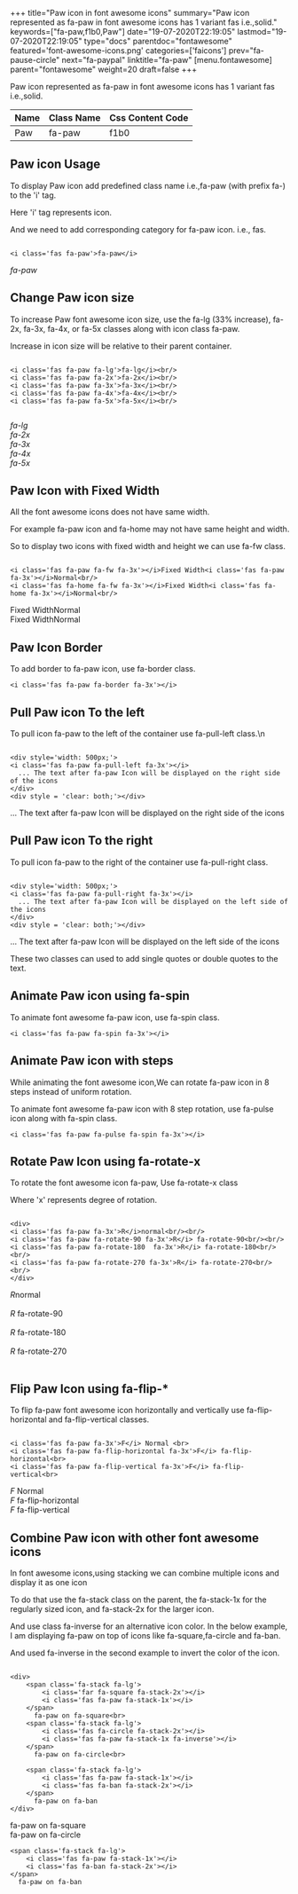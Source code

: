 +++
title="Paw icon in font awesome icons"
summary="Paw icon represented as fa-paw in font awesome icons has 1 variant fas i.e.,solid."
keywords=["fa-paw,f1b0,Paw"]
date="19-07-2020T22:19:05"
lastmod="19-07-2020T22:19:05"
type="docs"
parentdoc="fontawesome"
featured='font-awesome-icons.png'
categories=['faicons']
prev="fa-pause-circle"
next="fa-paypal"
linktitle="fa-paw"
[menu.fontawesome]
parent="fontawesome"
weight=20
draft=false
+++


Paw icon represented as fa-paw in font awesome icons has 1 variant fas i.e.,solid.

<div class='table-responsive'><table class='table'><thead><tr><th>Name</th><th>Class Name</th><th>Css Content Code</th></tr></thead><tbody><tr><td>Paw</td><td>fa-paw</td><td>f1b0</td></tr></tbody></table></div>



## Paw icon Usage

To display Paw icon add predefined class name i.e.,fa-paw (with prefix fa-) to the 'i' tag.

Here 'i' tag represents icon.

And we need to add corresponding category for fa-paw icon. i.e., fas.


```

<i class='fas fa-paw'>fa-paw</i>
```

<i class='fas fa-paw'>fa-paw</i>




## Change Paw icon size
To increase Paw font awesome icon size, use the fa-lg (33% increase), fa-2x, fa-3x, fa-4x, or fa-5x classes along with icon class fa-paw.

Increase in icon size will be relative to their parent container. 

```

<i class='fas fa-paw fa-lg'>fa-lg</i><br/>
<i class='fas fa-paw fa-2x'>fa-2x</i><br/>
<i class='fas fa-paw fa-3x'>fa-3x</i><br/>
<i class='fas fa-paw fa-4x'>fa-4x</i><br/>
<i class='fas fa-paw fa-5x'>fa-5x</i><br/>
            
```

<i class='fas fa-paw fa-lg'>fa-lg</i><br/>
<i class='fas fa-paw fa-2x'>fa-2x</i><br/>
<i class='fas fa-paw fa-3x'>fa-3x</i><br/>
<i class='fas fa-paw fa-4x'>fa-4x</i><br/>
<i class='fas fa-paw fa-5x'>fa-5x</i><br/>
            



## Paw Icon with Fixed Width 

All the font awesome icons does not have same width.

For example fa-paw icon and fa-home may not have same height and width.

So to display two icons with fixed width and height we can use fa-fw class.


```

<i class='fas fa-paw fa-fw fa-3x'></i>Fixed Width<i class='fas fa-paw fa-3x'></i>Normal<br/>
<i class='fas fa-home fa-fw fa-3x'></i>Fixed Width<i class='fas fa-home fa-3x'></i>Normal<br/>
```

<i class='fas fa-paw fa-fw fa-3x'></i>Fixed Width<i class='fas fa-paw fa-3x'></i>Normal<br/>
<i class='fas fa-home fa-fw fa-3x'></i>Fixed Width<i class='fas fa-home fa-3x'></i>Normal<br/>



## Paw Icon Border 

To add border to fa-paw icon, use fa-border class.


```
<i class='fas fa-paw fa-border fa-3x'></i>

```
<i class='fas fa-paw fa-border fa-3x'></i>





## Pull Paw icon To the left

To pull icon fa-paw to the left of the container use fa-pull-left class.\n

```

<div style='width: 500px;'>
<i class='fas fa-paw fa-pull-left fa-3x'></i>
  ... The text after fa-paw Icon will be displayed on the right side of the icons
</div>
<div style = 'clear: both;'></div>
```

<div style='width: 500px;'>
<i class='fas fa-paw fa-pull-left fa-3x'></i>
  ... The text after fa-paw Icon will be displayed on the right side of the icons
</div>
<div style = 'clear: both;'></div>




## Pull Paw icon To the right
To pull icon fa-paw to the right of the container use fa-pull-right class.

```

<div style='width: 500px;'>
<i class='fas fa-paw fa-pull-right fa-3x'></i>
  ... The text after fa-paw Icon will be displayed on the left side of the icons
</div>
<div style = 'clear: both;'></div>
```

<div style='width: 500px;'>
<i class='fas fa-paw fa-pull-right fa-3x'></i>
  ... The text after fa-paw Icon will be displayed on the left side of the icons
</div>
<div style = 'clear: both;'></div>

These two classes can used to add single quotes or double quotes to the text.


## Animate Paw icon using fa-spin
To animate font awesome fa-paw icon, use fa-spin class.

```
<i class='fas fa-paw fa-spin fa-3x'></i>
```
<i class='fas fa-paw fa-spin fa-3x'></i>




## Animate Paw icon with steps
While animating the font awesome icon,We can rotate fa-paw icon in 8 steps instead of uniform rotation.

To animate font awesome fa-paw icon with 8 step rotation, use fa-pulse icon along with fa-spin class.


```
<i class='fas fa-paw fa-pulse fa-spin fa-3x'></i>

```
<i class='fas fa-paw fa-pulse fa-spin fa-3x'></i>





## Rotate Paw Icon using fa-rotate-x
To rotate the font awesome icon fa-paw, Use fa-rotate-x class

Where 'x' represents degree of rotation.


```

<div>
<i class='fas fa-paw fa-3x'>R</i>normal<br/><br/>
<i class='fas fa-paw fa-rotate-90 fa-3x'>R</i> fa-rotate-90<br/><br/> 
<i class='fas fa-paw fa-rotate-180  fa-3x'>R</i> fa-rotate-180<br/><br/> 
<i class='fas fa-paw fa-rotate-270 fa-3x'>R</i> fa-rotate-270<br/><br/>
</div>
```

<div>
<i class='fas fa-paw fa-3x'>R</i>normal<br/><br/>
<i class='fas fa-paw fa-rotate-90 fa-3x'>R</i> fa-rotate-90<br/><br/> 
<i class='fas fa-paw fa-rotate-180  fa-3x'>R</i> fa-rotate-180<br/><br/> 
<i class='fas fa-paw fa-rotate-270 fa-3x'>R</i> fa-rotate-270<br/><br/>
</div>




## Flip Paw Icon using fa-flip-*
To flip fa-paw font awesome icon horizontally and vertically use fa-flip-horizontal and fa-flip-vertical classes. 

```

<i class='fas fa-paw fa-3x'>F</i> Normal <br>
<i class='fas fa-paw fa-flip-horizontal fa-3x'>F</i> fa-flip-horizontal<br>
<i class='fas fa-paw fa-flip-vertical fa-3x'>F</i> fa-flip-vertical<br>
```

<i class='fas fa-paw fa-3x'>F</i> Normal <br>
<i class='fas fa-paw fa-flip-horizontal fa-3x'>F</i> fa-flip-horizontal<br>
<i class='fas fa-paw fa-flip-vertical fa-3x'>F</i> fa-flip-vertical<br>




## Combine Paw icon with other font awesome icons
In font awesome icons,using stacking we can combine multiple icons and display it as one icon 

To do that use the fa-stack class on the parent, the fa-stack-1x for the regularly sized icon, and fa-stack-2x for the larger icon.

And use class fa-inverse for an alternative icon color. 
In the below example, I am displaying fa-paw on top of icons like fa-square,fa-circle and fa-ban.

And used fa-inverse in the second example to invert the color of the icon.

```

<div>
    <span class='fa-stack fa-lg'>
        <i class='far fa-square fa-stack-2x'></i>
        <i class='fas fa-paw fa-stack-1x'></i>
    </span>
      fa-paw on fa-square<br>
    <span class='fa-stack fa-lg'>
        <i class='fas fa-circle fa-stack-2x'></i>
        <i class='fas fa-paw fa-stack-1x fa-inverse'></i>
    </span>
      fa-paw on fa-circle<br>

    <span class='fa-stack fa-lg'>
        <i class='fas fa-paw fa-stack-1x'></i>
        <i class='fas fa-ban fa-stack-2x'></i>
    </span>
      fa-paw on fa-ban
</div>
```

<div>
    <span class='fa-stack fa-lg'>
        <i class='far fa-square fa-stack-2x'></i>
        <i class='fas fa-paw fa-stack-1x'></i>
    </span>
      fa-paw on fa-square<br>
    <span class='fa-stack fa-lg'>
        <i class='fas fa-circle fa-stack-2x'></i>
        <i class='fas fa-paw fa-stack-1x fa-inverse'></i>
    </span>
      fa-paw on fa-circle<br>

    <span class='fa-stack fa-lg'>
        <i class='fas fa-paw fa-stack-1x'></i>
        <i class='fas fa-ban fa-stack-2x'></i>
    </span>
      fa-paw on fa-ban
</div>






